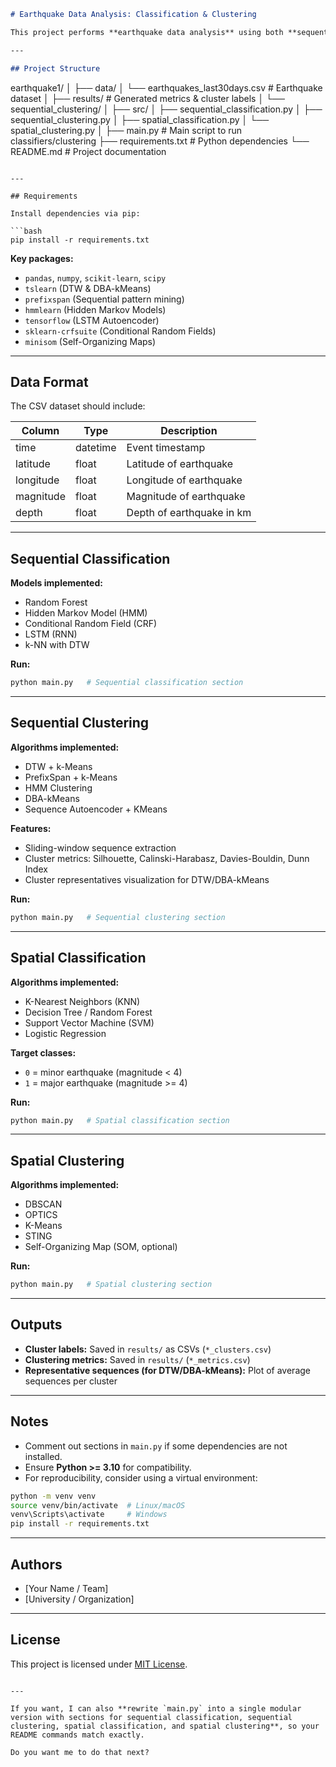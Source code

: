 
```markdown
# Earthquake Data Analysis: Classification & Clustering

This project performs **earthquake data analysis** using both **sequential** and **spatial** approaches, combining classical ML, deep learning, and time-series clustering methods.

---

## Project Structure

```

earthquake1/
│
├── data/
│   └── earthquakes_last30days.csv   # Earthquake dataset
│
├── results/                        # Generated metrics & cluster labels
│   └── sequential_clustering/
│
├── src/
│   ├── sequential_classification.py
│   ├── sequential_clustering.py
│   ├── spatial_classification.py
│   └── spatial_clustering.py
│
├── main.py                         # Main script to run classifiers/clustering
├── requirements.txt                # Python dependencies
└── README.md                        # Project documentation

````

---

## Requirements

Install dependencies via pip:

```bash
pip install -r requirements.txt
````

**Key packages:**

* `pandas`, `numpy`, `scikit-learn`, `scipy`
* `tslearn` (DTW & DBA-kMeans)
* `prefixspan` (Sequential pattern mining)
* `hmmlearn` (Hidden Markov Models)
* `tensorflow` (LSTM Autoencoder)
* `sklearn-crfsuite` (Conditional Random Fields)
* `minisom` (Self-Organizing Maps)

---

## Data Format

The CSV dataset should include:

| Column    | Type     | Description               |
| --------- | -------- | ------------------------- |
| time      | datetime | Event timestamp           |
| latitude  | float    | Latitude of earthquake    |
| longitude | float    | Longitude of earthquake   |
| magnitude | float    | Magnitude of earthquake   |
| depth     | float    | Depth of earthquake in km |

---

## Sequential Classification

**Models implemented:**

* Random Forest
* Hidden Markov Model (HMM)
* Conditional Random Field (CRF)
* LSTM (RNN)
* k-NN with DTW

**Run:**

```bash
python main.py   # Sequential classification section
```

---

## Sequential Clustering

**Algorithms implemented:**

* DTW + k-Means
* PrefixSpan + k-Means
* HMM Clustering
* DBA-kMeans
* Sequence Autoencoder + KMeans

**Features:**

* Sliding-window sequence extraction
* Cluster metrics: Silhouette, Calinski-Harabasz, Davies-Bouldin, Dunn Index
* Cluster representatives visualization for DTW/DBA-kMeans

**Run:**

```bash
python main.py   # Sequential clustering section
```

---

## Spatial Classification

**Algorithms implemented:**

* K-Nearest Neighbors (KNN)
* Decision Tree / Random Forest
* Support Vector Machine (SVM)
* Logistic Regression

**Target classes:**

* `0` = minor earthquake (magnitude < 4)
* `1` = major earthquake (magnitude >= 4)

**Run:**

```bash
python main.py   # Spatial classification section
```

---

## Spatial Clustering

**Algorithms implemented:**

* DBSCAN
* OPTICS
* K-Means
* STING
* Self-Organizing Map (SOM, optional)

**Run:**

```bash
python main.py   # Spatial clustering section
```

---

## Outputs

* **Cluster labels:** Saved in `results/` as CSVs (`*_clusters.csv`)
* **Clustering metrics:** Saved in `results/` (`*_metrics.csv`)
* **Representative sequences (for DTW/DBA-kMeans):** Plot of average sequences per cluster

---

## Notes

* Comment out sections in `main.py` if some dependencies are not installed.
* Ensure **Python >= 3.10** for compatibility.
* For reproducibility, consider using a virtual environment:

```bash
python -m venv venv
source venv/bin/activate  # Linux/macOS
venv\Scripts\activate     # Windows
pip install -r requirements.txt
```

---

## Authors

* [Your Name / Team]
* [University / Organization]

---

## License

This project is licensed under [MIT License](LICENSE).

```

---

If you want, I can also **rewrite `main.py` into a single modular version with sections for sequential classification, sequential clustering, spatial classification, and spatial clustering**, so your README commands match exactly.  

Do you want me to do that next?
```
